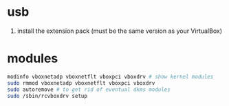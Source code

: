 # usb

1. install the extension pack (must be the same version as your VirtualBox)

# modules

```sh
modinfo vboxnetadp vboxnetflt vboxpci vboxdrv # show kernel modules
sudo rmmod vboxnetadp vboxnetflt vboxpci vboxdrv
sudo autoremove # to get rid of eventual dkms modules
sudo /sbin/rcvboxdrv setup
```

